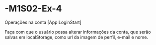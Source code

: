 # -M1S02-Ex-4
Operações na conta [App LoginStart]

Faça com que o usuário possa alterar informações da conta, que serão salvas em localStorage, como url da imagem de perfil, e-mail e nome.
